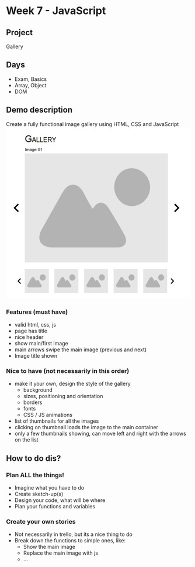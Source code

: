 # Week 7 - JavaScript

## Project
Gallery

## Days
- Exam, Basics
- Array, Object
- DOM

## Demo description
Create a fully functional image gallery using HTML, CSS and JavaScript
![Gallery mockup](gallery_mockup.png)

### Features (must have)
- valid html, css, js
- page has title
- nice header
- show main/first image
- main arrows swipe the main image (previous and next)
- Image title shown

### Nice to have (not necessarily in this order)
- make it your own, design the style of the gallery
    - background
    - sizes, positioning and orientation
    - borders
    - fonts
    - CSS / JS animations
- list of thumbnails for all the images
- clicking on thumbnail loads the image to the main container
- only a few thumbnails showing, can move left and right with the arrows on the list

## How to do dis?

### Plan ALL the things!
- Imagine what you have to do
- Create sketch-up(s)
- Design your code, what will be where
- Plan your functions and variables

### Create your own stories
- Not necessarily in trello, but its a nice thing to do
- Break down the functions to simple ones, like:
    - Show the main image
    - Replace the main image with js
    - ...
